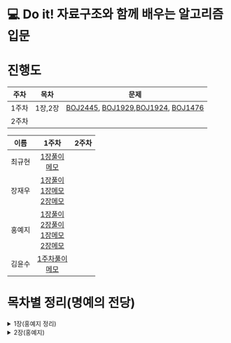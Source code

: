 # 💻 Do it! 자료구조와 함께 배우는 알고리즘 입문

# 진행도
|주차|목차|문제|
|:---:|:---:|:---:|
|1주차| 1장,2장 | [BOJ2445](https://www.acmicpc.net/problem/2445), [BOJ1929](https://www.acmicpc.net/problem/1929),[BOJ1924](https://www.acmicpc.net/problem/1924), [BOJ1476](https://www.acmicpc.net/problem/1476)  |
|2주차|||


|이름|1주차|2주차|
|:---:|:---:|:---:|
|최규현|[1장풀이](https://github.com/algorithmSSU/data_struct/tree/master/%EC%B5%9C%EA%B7%9C%ED%98%84/DoitJava_DataStructure/Ch1) <br> [메모](https://github.com/algorithmSSU/data_struct/blob/master/%EC%B5%9C%EA%B7%9C%ED%98%84/1%EC%A3%BC%EC%B0%A8.md)||
|장재우|[1장풀이](https://github.com/algorithmSSU/data_struct/tree/master/%EC%9E%A5%EC%9E%AC%EC%9A%B0/01_Code/01_Code)<br> [1장메모](https://github.com/algorithmSSU/data_struct/blob/master/%EC%9E%A5%EC%9E%AC%EC%9A%B0/01_%EA%B8%B0%EB%B3%B8_%EC%95%8C%EA%B3%A0%EB%A6%AC%EC%A6%98.md) <br> [2장메모](https://github.com/algorithmSSU/data_struct/blob/master/%EC%9E%A5%EC%9E%AC%EC%9A%B0/02_%EA%B8%B0%EB%B3%B8_%EC%9E%90%EB%A3%8C%EA%B5%AC%EC%A1%B0.md)||
|홍예지|[1장풀이](https://github.com/algorithmSSU/data_struct/tree/master/%ED%99%8D%EC%98%88%EC%A7%80/chap_01)<br> [2장풀이](https://github.com/algorithmSSU/data_struct/tree/master/%ED%99%8D%EC%98%88%EC%A7%80/chap_02)<br>[1장메모](https://github.com/algorithmSSU/data_struct/blob/master/%ED%99%8D%EC%98%88%EC%A7%80/chap_01_%EC%9D%B4%EB%A1%A0.md)<br> [2장메모](https://github.com/algorithmSSU/data_struct/blob/master/%ED%99%8D%EC%98%88%EC%A7%80/chap_02_%EC%9D%B4%EB%A1%A0.md)||
|김윤수|[1주차풀이](https://github.com/algorithmSSU/data_struct/blob/master/%EA%B9%80%EC%9C%A4%EC%88%98/1%EC%A3%BC%EC%B0%A8_%EC%8B%A4%EC%8A%B5_%EB%AC%B8%EC%A0%9C.ipynb)<br> [메모](https://github.com/algorithmSSU/data_struct/blob/master/%EA%B9%80%EC%9C%A4%EC%88%98/1%EC%A3%BC%EC%B0%A8_%EA%B9%80%EC%9C%A4%EC%88%98.md)||
# 목차별 정리(명예의 전당)

<details>
<summary>1장(홍예지 정리)</summary>
<div markdown="1">

# 1. 기본 알고리즘

### ✅알고리즘 정의

어떤 문제를 해결하기 위한 절차로, 명확하게 정의되고 순서가 있는 유한 개의 규칙으로 이루어진 집합

### ✅매개변수

메서드를 정의할 때 메서드에 전달되는 값을 저장하기 위해 변수(variable)을 선언하는데, 이를 매개변수 (parameter) 또는 형식 매개변수(formal parameter)라고 합니다.

매개변수를 가인수(임시인수) 라고 하고, 메서드를 호출할 때 사용하는 매개변숫값(value)을 실인수(actual argument)라고 합니다. 간단하게 메서드를 정의할 때는 ‘매개변수’ 메서드를 호출할때는 ‘실인수’라고 생각하면 됩니다.

### ✅함수의 return

c++ 에서는 function 정의 시 return 할 argument의  자료 타입으로 형식이 정해진다.

ex) int function() → return int type

ex) double function() → return double type

ex) void function() → return 0; (아무 값도 반환하지 않음)

### ✅ 조건제어문(분기문)

- **if (조건){ ... };**

해당 조건이 True면 본문 실행

- **elseif(조건){ ... };**

if 문 안에서 if문이 조건과 다른 조건을 비교할 때, 사용

if문과 동일하게 해당 조건이 True면 본문 실행

- **else{ ... };**

if 문 안에서 if문과 조건이 다른 모든 경우에 실행

### ✅ 삼항연산자

C++ 삼항연산자 는 if ~ else 문을 대신하여 사용할 수 있는 연산자를 말합니다.

조건연산자 또는 삼항연산자 라고 불립니다.

**‘조건’ ? ‘A’ : ‘B’**

위와 같은 형태로 사용합니다.

조건이 참이면 A를 반환하고 조건이 거짓이면 B를 반환합니다.

```cpp
int nResult = 0;
int A = 10, B = 20;

nResult = (A < B) ? A : B;
// A<B 가 True 이면 return A, False 이면 False
std::cout << nResult << std::endl;
nResult = (A > B) ? A : B;
std::cout << nResult << std::endl;
```

### ✅ 사전판단반복과 사후판단반복의 차이점

**사전판단 반복문(while / for문)** 

: 처음에 제어식을 평가한 결과가 false 이면 루프 본문은 한 번도 실행되지 않습니다.

**사후판단반복문(do while 문)**

: 루프 본문이 반드시 한 번은 실행됩니다. 

사용자로부터 반드시 정해진 타입(예를 들어 0보다 크고 10보다 작아야 하는 정수)으로 입력을 받고,

프로그램을 실행해야 하는 경우, do-while문을 사용해서 제대로 된 수를 입력받을 때 까지 

반복해서 입력을 받음

### **🔎실습 1C-1**

: 3개의 정숫값을 입력하고 중앙 값을 구하여 출력

 A>B>C → B 위치 값을 출력

**조건1) A≥B**

B>C → return B;

B<C → A>C → return A;

**조건2) A>C**

return A;

**조건3) B>C**

return B;

### **🔎실습 1-14**

: *를 n개를 출력하되, w개마다 줄 바꿈

**1) *를 w개를 출력하면서 n/w번 실행**

(즉 for문에서 *를 w개 출력하는 것을 n/w번 실행)

**2) n/w 실행 후 줄바꿈**

**3) n값을 w로 나눈 나머지를 구하여 변수 temp에 넣고, temp개 출력**

만약 n값을 w로 나눈 나머지가 없다면(딱 떨어진다면) 출력하거나 줄바꿈이 필요하지 않음

</div>
</details>

<details>
<summary>2장(홍예지)</summary>
<div markdown="1">

# 2. 기본 자료구조

### ✅ 배열이란?

배열은 같은 자료형의 변수인 구성 요소(component)가 모인 것입니다.

배열 구성 요소의 자료형은 int 형이나 double 형 어떤 것이든 상관없습니다.

### ✅ 배열의 생성

```cpp
// 정적 할당
int arr_static[5] = {1,2,3,4,5}; // -> stack 할당

// 동적 할당
int* arr_dynamic = new int[5]; // -> heap 할당
```

### ✅ 배열의 크기

c++ 에서는 배열의 크기를 확인 할 때 두가지 경우를 고려해야 한다.

1) 정적 배열

2) 동적 배열

정적배열의 경우 → sizeof(arr_name)/sizeof(arr_type)

동적배열의 경우 → _*msize(arrname)/sizeof(arr_type)*

### ✅ rand() 함수사용

```cpp
#include <iostrea>
#include <random>

int main(){
	int num;
	int num_range= 100;
	num= rand() % num_range;

	// rand() % 100 : 0~100사이의 숫자 랜덤으로 추출
}
```

### ✅ 클래스란?

클래스는 서로 다른 여러 데이터형을 자유로이 조합하여 만들 수 있는 자료구조 입니다.

</div>
</details>